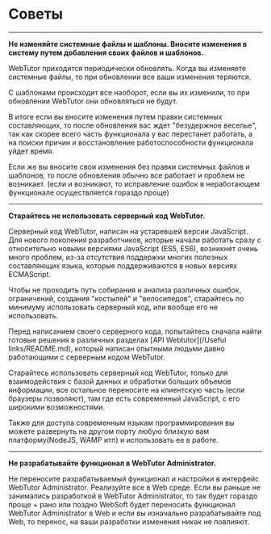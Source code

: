 # Советы

---

**Не изменяйте системные файлы и шаблоны. Вносите изменения в систему путем добавления своих файлов и шаблонов.**

WebTutor приходится периодически обновлять. Когда вы изменяете системные файлы, то при обновлении все ваши изменения теряются.

С шаблонами происходит все наоборот, если вы их изменили, то при обновлении WebTutor они обновляться не будут.

В итоге если вы вносите изменения путем правки системных составляющих, то после обновления вас ждет "безудержное веселье", так как скорее всего часть функционала у вас перестанет работать, а на поиски причин и восстановление работоспособности функционала уйдет время.

Если же вы вносите свои изменения без правки системных файлов и шаблонов, то после обновления обычно все работает и проблем не возникает. \(если и возникают, то исправление ошибок в неработающем функционале осуществляется гораздо проще\)

---

**Старайтесь не использовать серверный код WebTutor.**

Серверный код WebTutor, написан на устаревшей версии JavaScript. Для нового поколения разработчиков, которые начали работать сразу с относительно новыми версиями JavaScript \(ES5, ES6\), возникнет очень много проблем, из-за отсутствия поддержки многих полезных составляющих языка, которые поддерживаются в новых версиях ECMAScript.

Чтобы не проходить путь собирания и анализа различных ошибок, ограничений, создания "костылей" и "велосипедов", старайтесь по минимуму использовать серверный код, или вообще его не использовать.

Перед написанием своего серверного кода, попытайтесь сначала найти готовые решения в различных разделах [API Webtutor](/Useful links/README.md), который написан опытными людьми давно работающими с серверным кодом WebTutor.

Старайтесь использовать серверный код WebTutor, только для взаимодействия с базой данных и обработки больших объемов информации, все остальное переносите на клиентскую часть \(если браузеры позволяют\), там где есть современный JavaScript, с его широкими возможностями.

Также для доступа современным языкам программирования вы можете развернуть на другом порту любую близкую вам платформу\(NodeJS, WAMP итп\) и использовать ее в работе.

---

**Не разрабатывайте функционал в WebTutor Administrator.**

Не переносите разрабатываемый функционал и настройки в интерфейс WebTutor Administrator. Реализуйте все в Web среде. Если вы раньше не занимались разработкой в WebTutor Administrator, то так будет гораздо проще + рано или поздно WebSoft будет переносить функционал WebTutor Administrator в Web и если вы изначально разрабатывайте под Web, то перенос, на ваши разработки изменения никак не повлияют.


